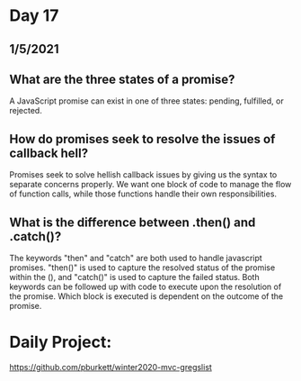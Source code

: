 # Day 17
## __1/5/2021__

## What are the three states of a promise?
A JavaScript promise can exist in one of three states: pending, fulfilled, or rejected.

## How do promises seek to resolve the issues of callback hell?
Promises seek to solve hellish callback issues by giving us the syntax to separate concerns properly. We want one block of code to manage the flow of function calls, while those functions handle their own responsibilities.

## What is the difference between .then() and .catch()?
The keywords "then" and "catch" are both used to handle javascript promises. "then()" is used to capture the resolved status of the promise within the (), and "catch()" is used to capture the failed status. Both keywords can be followed up with code to execute upon the resolution of the promise. Which block is executed is dependent on the outcome of the promise.

# Daily Project:
https://github.com/pburkett/winter2020-mvc-gregslist